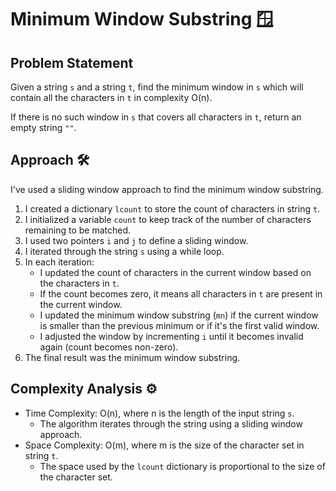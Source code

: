 # Minimum Window Substring 🪟

## Problem Statement

Given a string `s` and a string `t`, find the minimum window in `s` which will contain all the characters in `t` in complexity O(n).

If there is no such window in `s` that covers all characters in `t`, return an empty string `""`.

## Approach 🛠️

I've used a sliding window approach to find the minimum window substring.

1. I created a dictionary `lcount` to store the count of characters in string `t`.
2. I initialized a variable `count` to keep track of the number of characters remaining to be matched.
3. I used two pointers `i` and `j` to define a sliding window.
4. I iterated through the string `s` using a while loop.
5. In each iteration:
   - I updated the count of characters in the current window based on the characters in `t`.
   - If the count becomes zero, it means all characters in `t` are present in the current window.
   - I updated the minimum window substring (`mn`) if the current window is smaller than the previous minimum or if it's the first valid window.
   - I adjusted the window by incrementing `i` until it becomes invalid again (count becomes non-zero).
6. The final result was the minimum window substring.

## Complexity Analysis ⚙️

- Time Complexity: O(n), where n is the length of the input string `s`.
  - The algorithm iterates through the string using a sliding window approach.
- Space Complexity: O(m), where m is the size of the character set in string `t`.
  - The space used by the `lcount` dictionary is proportional to the size of the character set.

